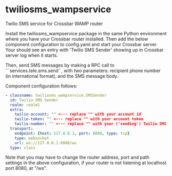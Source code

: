 # twiliosms_wampservice
Twilio SMS service for Crossbar WAMP router

Install the twiliosms_wampservice package in the same Python environment where you have your Crossbar router installed. Then add the below component configuration to config.yaml and start your Crossbar server. Your should see an entry with 'Twilio SMS Sender' showing up in Crossbar server log when it starts.

Then, send SMS messages by making a RPC call to ```services.tele.sms.send``, with two parameters: recipient phone number (in international format), and the SMS message body.

Component configuration follows:

```yaml
- classname: twiliosms_wampservice.SMSSender
  id: Twilio SMS Sender
  realm: realm1
  extra:
    twilio-account: "" <--- replace "" with your account id
    twilio-token: "" <--- replace "" with your account token
    twilio-number: "" <--- replace "" with your ('sending') Twilio SMS number
  transport:
    endpoint: {host: 127.0.0.1, port: 8080, type: tcp}
    type: websocket
    url: ws://127.0.0.1:8080/ws
  type: class
```

Note that you may have to change the router address, port and path settings in the above configuration, if your router is not listening at localhost port 8080, at "/ws".
